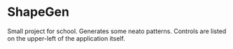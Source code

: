 # ShapeGen
Small project for school. Generates some neato patterns.
Controls are listed on the upper-left of the application itself.
